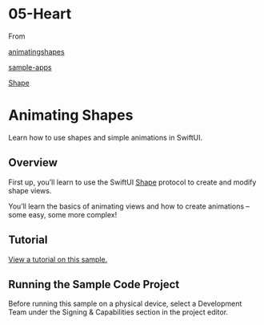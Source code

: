 # 05-Heart

From

[animatingshapes](https://developer.apple.com/tutorials/sample-apps/animatingshapes?language=swift)

[sample-apps](https://developer.apple.com/tutorials/sample-apps?language=swift)

[Shape](https://developer.apple.com/documentation/swiftui/shape)

# Animating Shapes

Learn how to use shapes and simple animations in SwiftUI.

## Overview

First up, you’ll learn to use the SwiftUI [Shape](doc://com.apple.documentation/documentation/swiftui/shape) protocol to create and modify shape views.

You’ll learn the basics of animating views and how to create animations – some easy, some more complex!

## Tutorial

[View a tutorial on this sample.](doc://com.apple.documentation/tutorials/sample-apps/AnimatingShapes)

## Running the Sample Code Project

Before running this sample on a physical device, select a Development Team under the Signing & Capabilities section in the project editor.
